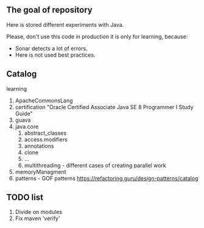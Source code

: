 ## The goal of repository
Here is stored different experiments with Java.

Please, don't use this code in production it is only for learning, because:

- Sonar detects a lot of errors.
- Here is not used best practices.


## Catalog
learning
   1) ApacheCommonsLang
   1) certification "Oracle Certified Associate Java SE 8 Programmer I Study Guide"
   1) guava
   2) java.core
        1) abstract_classes
        1) access.modifiers
        1) annotations
        1) clone
        1) ...
        1) multithreading - different cases of creating parallel work
   1) memoryManagment
   1) patterns - GOF patterns https://refactoring.guru/design-patterns/catalog

## TODO list
1) Divide on modules
1) Fix maven 'verify'
